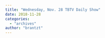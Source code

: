 ```yaml
---
title: "Wednesday, Nov. 28 TBTV Daily Show"
date: 2018-11-28
categories: 
  - "archives"
author: "brantzt"
---
```



